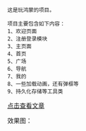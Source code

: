 ```
这是玩鸿蒙的项目。

项目主要包含如下内容：
1、欢迎页面
2、注册登录模块
3、主页面
4、首页
5、广场
6、导航
7、我的
8、一些加载动画，还有弹框等
9、持久化存储等工具类

```
[点击查看文章](https://blog.csdn.net/shenshizhong/article/details/137739794?spm=1001.2014.3001.5501)

效果图：
![]()
